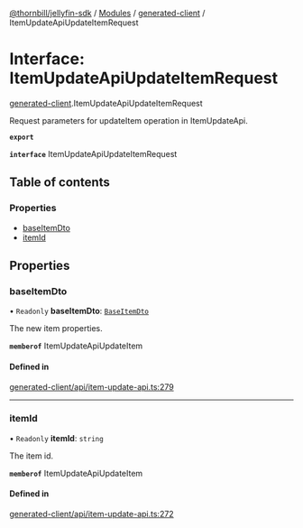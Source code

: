 [@thornbill/jellyfin-sdk](../README.md) / [Modules](../modules.md) / [generated-client](../modules/generated_client.md) / ItemUpdateApiUpdateItemRequest

# Interface: ItemUpdateApiUpdateItemRequest

[generated-client](../modules/generated_client.md).ItemUpdateApiUpdateItemRequest

Request parameters for updateItem operation in ItemUpdateApi.

**`export`**

**`interface`** ItemUpdateApiUpdateItemRequest

## Table of contents

### Properties

- [baseItemDto](generated_client.ItemUpdateApiUpdateItemRequest.md#baseitemdto)
- [itemId](generated_client.ItemUpdateApiUpdateItemRequest.md#itemid)

## Properties

### baseItemDto

• `Readonly` **baseItemDto**: [`BaseItemDto`](generated_client.BaseItemDto.md)

The new item properties.

**`memberof`** ItemUpdateApiUpdateItem

#### Defined in

[generated-client/api/item-update-api.ts:279](https://github.com/thornbill/jellyfin-sdk-typescript/blob/03092f3/src/generated-client/api/item-update-api.ts#L279)

___

### itemId

• `Readonly` **itemId**: `string`

The item id.

**`memberof`** ItemUpdateApiUpdateItem

#### Defined in

[generated-client/api/item-update-api.ts:272](https://github.com/thornbill/jellyfin-sdk-typescript/blob/03092f3/src/generated-client/api/item-update-api.ts#L272)
